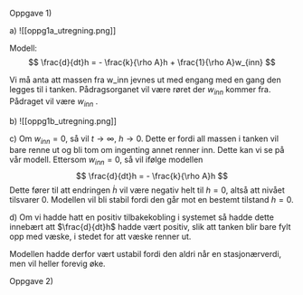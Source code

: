 Oppgave 1)

a)
![[oppg1a_utregning.png]]

Modell: 
$$
\frac{d}{dt}h = - \frac{k}{\rho A}h + \frac{1}{\rho A}w_{inn}
$$

Vi må anta att massen fra w_inn jevnes ut med engang med en gang den legges til i tanken.
Pådragsorganet vil være røret der $w_{inn}$ kommer fra.
Pådraget vil være $w_{inn}$ .

b) 
![[oppg1b_utregning.png]]

c)
Om $w_{inn} = 0$, så vil $t \to \infty$, $h \to 0$. Dette er fordi all massen i tanken vil bare renne ut og bli tom om ingenting annet renner inn. 
Dette kan vi se på vår modell. Ettersom $w_{inn} = 0$, så vil ifølge modellen
$$
\frac{d}{dt}h = - \frac{k}{\rho A}h
$$
Dette fører til att endringen $\dot{h}$ vil være negativ helt til $h = 0$, altså att nivået tilsvarer 0.
Modellen vil bli stabil fordi den går mot en bestemt tilstand $h = 0$.

d)
Om vi hadde hatt en positiv tilbakekobling i systemet så hadde dette innebært att $\frac{d}{dt}h$  hadde vært positiv, slik att tanken blir bare fylt opp med væske, i stedet for att væske renner ut.

Modellen hadde derfor vært ustabil fordi den aldri når en stasjonærverdi, men vil heller forevig øke.

Oppgave 2)

